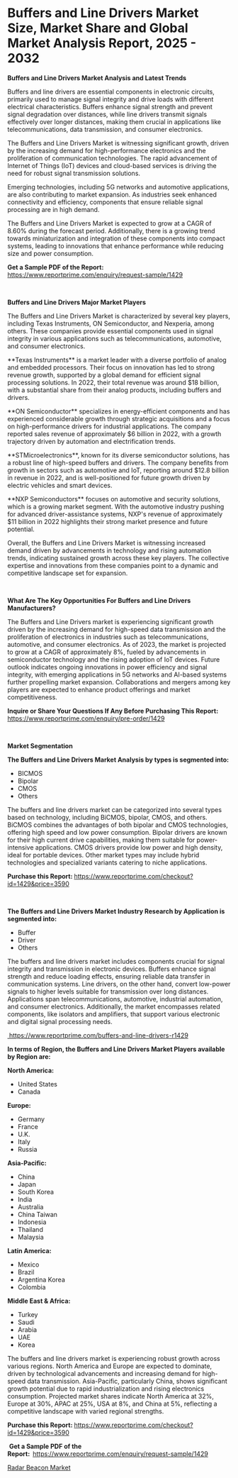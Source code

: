<p><h1>Buffers and Line Drivers Market Size, Market Share and Global Market Analysis Report, 2025 - 2032</h1></p><p><strong>Buffers and Line Drivers Market Analysis and Latest Trends</strong></p>
<p><p>Buffers and line drivers are essential components in electronic circuits, primarily used to manage signal integrity and drive loads with different electrical characteristics. Buffers enhance signal strength and prevent signal degradation over distances, while line drivers transmit signals effectively over longer distances, making them crucial in applications like telecommunications, data transmission, and consumer electronics.</p><p>The Buffers and Line Drivers Market is witnessing significant growth, driven by the increasing demand for high-performance electronics and the proliferation of communication technologies. The rapid advancement of Internet of Things (IoT) devices and cloud-based services is driving the need for robust signal transmission solutions. </p><p>Emerging technologies, including 5G networks and automotive applications, are also contributing to market expansion. As industries seek enhanced connectivity and efficiency, components that ensure reliable signal processing are in high demand. </p><p>The Buffers and Line Drivers Market is expected to grow at a CAGR of 8.60% during the forecast period. Additionally, there is a growing trend towards miniaturization and integration of these components into compact systems, leading to innovations that enhance performance while reducing size and power consumption.</p></p>
<p><strong>Get a Sample PDF of the Report:&nbsp;</strong> <a href="https://www.reportprime.com/enquiry/request-sample/1429?utm_campaign=2819&utm_medium=2&utm_source=Github&utm_content=ia&utm_term=18032025&utm_id=buffers-and-line-drivers">https://www.reportprime.com/enquiry/request-sample/1429</a></p>
<p>&nbsp;</p>
<p><strong>Buffers and Line Drivers Major Market Players</strong></p>
<p><p>The Buffers and Line Drivers Market is characterized by several key players, including Texas Instruments, ON Semiconductor, and Nexperia, among others. These companies provide essential components used in signal integrity in various applications such as telecommunications, automotive, and consumer electronics.</p><p>**Texas Instruments** is a market leader with a diverse portfolio of analog and embedded processors. Their focus on innovation has led to strong revenue growth, supported by a global demand for efficient signal processing solutions. In 2022, their total revenue was around $18 billion, with a substantial share from their analog products, including buffers and drivers.</p><p>**ON Semiconductor** specializes in energy-efficient components and has experienced considerable growth through strategic acquisitions and a focus on high-performance drivers for industrial applications. The company reported sales revenue of approximately $6 billion in 2022, with a growth trajectory driven by automation and electrification trends.</p><p>**STMicroelectronics**, known for its diverse semiconductor solutions, has a robust line of high-speed buffers and drivers. The company benefits from growth in sectors such as automotive and IoT, reporting around $12.8 billion in revenue in 2022, and is well-positioned for future growth driven by electric vehicles and smart devices.</p><p>**NXP Semiconductors** focuses on automotive and security solutions, which is a growing market segment. With the automotive industry pushing for advanced driver-assistance systems, NXP's revenue of approximately $11 billion in 2022 highlights their strong market presence and future potential.</p><p>Overall, the Buffers and Line Drivers Market is witnessing increased demand driven by advancements in technology and rising automation trends, indicating sustained growth across these key players. The collective expertise and innovations from these companies point to a dynamic and competitive landscape set for expansion.</p></p>
<p>&nbsp;</p>
<p><strong>What Are The Key Opportunities For Buffers and Line Drivers Manufacturers?</strong></p>
<p><p>The Buffers and Line Drivers market is experiencing significant growth driven by the increasing demand for high-speed data transmission and the proliferation of electronics in industries such as telecommunications, automotive, and consumer electronics. As of 2023, the market is projected to grow at a CAGR of approximately 8%, fueled by advancements in semiconductor technology and the rising adoption of IoT devices. Future outlook indicates ongoing innovations in power efficiency and signal integrity, with emerging applications in 5G networks and AI-based systems further propelling market expansion. Collaborations and mergers among key players are expected to enhance product offerings and market competitiveness.</p></p>
<p><strong>Inquire or Share Your Questions If Any Before Purchasing This Report:</strong> <a href="https://www.reportprime.com/enquiry/pre-order/1429?utm_campaign=2819&utm_medium=2&utm_source=Github&utm_content=ia&utm_term=18032025&utm_id=buffers-and-line-drivers">https://www.reportprime.com/enquiry/pre-order/1429</a></p>
<p>&nbsp;</p>
<p><strong>Market Segmentation</strong></p>
<p><strong>The Buffers and Line Drivers Market Analysis by types is segmented into:</strong></p>
<p><ul><li>BICMOS</li><li>Bipolar</li><li>CMOS</li><li>Others</li></ul></p>
<p><p>The buffers and line drivers market can be categorized into several types based on technology, including BiCMOS, bipolar, CMOS, and others. BiCMOS combines the advantages of both bipolar and CMOS technologies, offering high speed and low power consumption. Bipolar drivers are known for their high current drive capabilities, making them suitable for power-intensive applications. CMOS drivers provide low power and high density, ideal for portable devices. Other market types may include hybrid technologies and specialized variants catering to niche applications.</p></p>
<p><strong>Purchase this Report:&nbsp;</strong><a href="https://www.reportprime.com/checkout?id=1429&price=3590&utm_campaign=2819&utm_medium=2&utm_source=Github&utm_content=ia&utm_term=18032025&utm_id=buffers-and-line-drivers">https://www.reportprime.com/checkout?id=1429&price=3590</a></p>
<p>&nbsp;</p>
<p><strong>The Buffers and Line Drivers Market Industry Research by Application is segmented into:</strong></p>
<p><ul><li>Buffer</li><li>Driver</li><li>Others</li></ul></p>
<p><p>The buffers and line drivers market includes components crucial for signal integrity and transmission in electronic devices. Buffers enhance signal strength and reduce loading effects, ensuring reliable data transfer in communication systems. Line drivers, on the other hand, convert low-power signals to higher levels suitable for transmission over long distances. Applications span telecommunications, automotive, industrial automation, and consumer electronics. Additionally, the market encompasses related components, like isolators and amplifiers, that support various electronic and digital signal processing needs.</p></p>
<p><a href="https://www.reportprime.com/buffers-and-line-drivers-r1429?utm_campaign=2819&utm_medium=2&utm_source=Github&utm_content=ia&utm_term=18032025&utm_id=buffers-and-line-drivers">&nbsp;https://www.reportprime.com/buffers-and-line-drivers-r1429</a></p>
<p><strong>In terms of Region, the Buffers and Line Drivers Market Players available by Region are:</strong></p>
<p>
    <p> <strong> North America: </strong>
        <ul>
            <li>United States</li>
            <li>Canada</li>
        </ul>
        </p> 
    <p> <strong> Europe: </strong>
        <ul>
            <li>Germany</li>
            <li>France</li>
            <li>U.K.</li>
            <li>Italy</li>
            <li>Russia</li>
        </ul>
        </p> 
    <p> <strong> Asia-Pacific: </strong>
        <ul>
            <li>China</li>
            <li>Japan</li>
            <li>South Korea</li>
            <li>India</li>
            <li>Australia</li>
            <li>China Taiwan</li>
            <li>Indonesia</li>
            <li>Thailand</li>
            <li>Malaysia</li>
        </ul>
        </p> 
    <p> <strong> Latin America: </strong>
        <ul>
            <li>Mexico</li>
            <li>Brazil</li>
            <li>Argentina Korea</li>
            <li>Colombia</li>
        </ul>
        </p> 
    <p> <strong> Middle East & Africa: </strong>
        <ul>
            <li>Turkey</li>
            <li>Saudi</li>
            <li>Arabia</li>
            <li>UAE</li>
            <li>Korea</li>
        </ul>
    </p>
    </p>
<p><p>The buffers and line drivers market is experiencing robust growth across various regions. North America and Europe are expected to dominate, driven by technological advancements and increasing demand for high-speed data transmission. Asia-Pacific, particularly China, shows significant growth potential due to rapid industrialization and rising electronics consumption. Projected market shares indicate North America at 32%, Europe at 30%, APAC at 25%, USA at 8%, and China at 5%, reflecting a competitive landscape with varied regional strengths.</p></p>
<p><strong>Purchase this Report: </strong><a href="https://www.reportprime.com/checkout?id=1429&price=3590&utm_campaign=2819&utm_medium=2&utm_source=Github&utm_content=ia&utm_term=18032025&utm_id=buffers-and-line-drivers">https://www.reportprime.com/checkout?id=1429&price=3590</a></p>
<p>&nbsp;<strong>Get a Sample PDF of the Report:&nbsp;&nbsp;</strong><a href="https://www.reportprime.com/enquiry/request-sample/1429?utm_campaign=2819&utm_medium=2&utm_source=Github&utm_content=ia&utm_term=18032025&utm_id=buffers-and-line-drivers">https://www.reportprime.com/enquiry/request-sample/1429</a></p>
<p><strong></strong></p>
<p><p><a href="https://github.com/pelegeazlie5/Market-Research-Report-List-1/blob/main/radar-beacon-market.md?utm_campaign=2819&utm_medium=2&utm_source=Github&utm_content=ia&utm_term=18032025&utm_id=buffers-and-line-drivers">Radar Beacon Market</a></p></p>